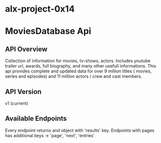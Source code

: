 # alx-project-0x14
# MoviesDatabase Api

## API Overview
Collection of information for movies, tv-shows, actors. Includes youtube trailer url, awards, full biography, and many other usefull informations. This api provides complete and updated data for over 9 million titles ( movies, series and episodes) and 11 million actors / crew and cast members.

## API Version 
v1 (current)

## Available Endpoints 
Every endpoint returns and object with 'results' key. Endpoints with pages has additional keys -> 'page', 'next', 'entries'


 
